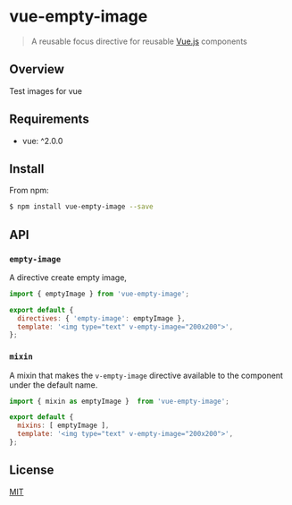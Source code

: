# vue-empty-image

> A reusable focus directive for reusable [Vue.js](https://github.com/vuejs/vue) components

## Overview

Test images for vue

## Requirements

- vue: ^2.0.0

## Install

From npm:

``` sh
$ npm install vue-empty-image --save
```

## API

### `empty-image`

A directive create empty image,

``` js
import { emptyImage } from 'vue-empty-image';

export default {
  directives: { 'empty-image': emptyImage },
  template: '<img type="text" v-empty-image="200x200">',
};
```

### `mixin`

A mixin that makes the `v-empty-image` directive available to the component under the default name.

``` js
import { mixin as emptyImage }  from 'vue-empty-image';

export default {
  mixins: [ emptyImage ],
  template: '<img type="text" v-empty-image="200x200">',
};
```


## License

[MIT](https://opensource.org/licenses/MIT)
